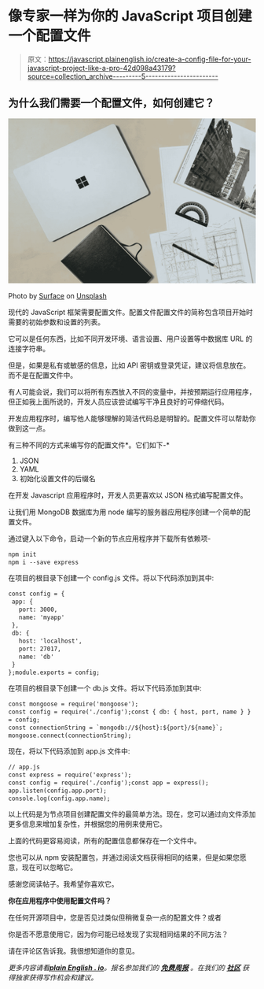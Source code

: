 # 像专家一样为你的 JavaScript 项目创建一个配置文件

> 原文：<https://javascript.plainenglish.io/create-a-config-file-for-your-javascript-project-like-a-pro-42d098a43179?source=collection_archive---------5----------------------->

## 为什么我们需要一个配置文件，如何创建它？

![](img/bb36e1c69139116d0caa0604f91dc600.png)

Photo by [Surface](https://unsplash.com/@surface?utm_source=unsplash&utm_medium=referral&utm_content=creditCopyText) on [Unsplash](https://unsplash.com/s/photos/files?utm_source=unsplash&utm_medium=referral&utm_content=creditCopyText)

现代的 JavaScript 框架需要配置文件。配置文件配置文件的简称包含项目开始时需要的初始参数和设置的列表。

它可以是任何东西，比如不同开发环境、语言设置、用户设置等中数据库 URL 的连接字符串。

但是，如果是私有或敏感的信息，比如 API 密钥或登录凭证，建议将信息放在。而不是在配置文件中。

有人可能会说，我们可以将所有东西放入不同的变量中，并按预期运行应用程序，但正如我上面所说的，开发人员应该尝试编写干净且良好的可伸缩代码。

开发应用程序时，编写他人能够理解的简洁代码总是明智的。配置文件可以帮助你做到这一点。

有三种不同的方式来编写你的配置文件*。它们如下-*

1.  JSON
2.  YAML
3.  初始化设置文件的后缀名

在开发 Javascript 应用程序时，开发人员更喜欢以 JSON 格式编写配置文件。

让我们用 MongoDB 数据库为用 node 编写的服务器应用程序创建一个简单的配置文件。

通过键入以下命令，启动一个新的节点应用程序并下载所有依赖项-

```
npm init
npm i --save express
```

在项目的根目录下创建一个 config.js 文件。将以下代码添加到其中:

```
const config = {
 app: {
   port: 3000, 
   name: 'myapp'
 },
 db: {
   host: 'localhost',
   port: 27017,
   name: 'db'
 }
};module.exports = config;
```

在项目的根目录下创建一个 db.js 文件。将以下代码添加到其中:

```
const mongoose = require('mongoose');
const config = require('./config');const { db: { host, port, name } } = config;
const connectionString = `mongodb://${host}:${port}/${name}`;
mongoose.connect(connectionString);
```

现在，将以下代码添加到 app.js 文件中:

```
// app.js
const express = require('express');
const config = require('./config');const app = express();
app.listen(config.app.port);
console.log(config.app.name);
```

以上代码是为节点项目创建配置文件的最简单方法。现在，您可以通过向文件添加更多信息来增加复杂性，并根据您的用例来使用它。

上面的代码更容易阅读，所有的配置信息都保存在一个文件中。

您也可以从 npm 安装配置包，并通过阅读文档获得相同的结果，但是如果您愿意，现在可以忽略它。

感谢您阅读帖子。我希望你喜欢它。

**你在应用程序中使用配置文件吗？**

在任何开源项目中，您是否见过类似但稍微复杂一点的配置文件？或者

你是否不愿意使用它，因为你可能已经发现了实现相同结果的不同方法？

请在评论区告诉我。我很想知道你的意见。

*更多内容请看*[***plain English . io***](http://plainenglish.io/)*。报名参加我们的* [***免费周报***](http://newsletter.plainenglish.io/) *。在我们的* [***社区***](https://discord.gg/GtDtUAvyhW) *获得独家获得写作机会和建议。*